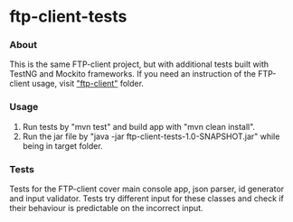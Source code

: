 # ftp-client-tests

### About

This is the same FTP-client project, but with additional tests built with TestNG and Mockito frameworks. 
If you need an instruction of the FTP-client usage, visit ["ftp-client"](https://github.com/Yamakuprina/ftp-client-jdk/tree/main/ftp-client) folder.

### Usage 
1) Run tests by "mvn test" and build app with "mvn clean install".
2) Run the jar file by "java -jar ftp-client-tests-1.0-SNAPSHOT.jar" while being in target folder.

### Tests

Tests for the FTP-client cover main console app, json parser, id generator and input validator. Tests try different input for these classes and check if their 
behaviour is predictable on the incorrect input.